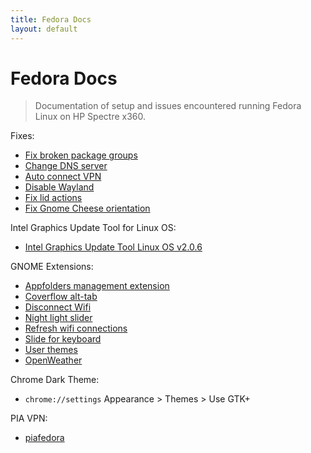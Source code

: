 ```yaml
---
title: Fedora Docs
layout: default
---
```


# Fedora Docs

> Documentation of setup and issues encountered running Fedora Linux on HP Spectre x360.

Fixes:
* [Fix broken package groups](/fixes/fix-broken-package-groups/README.md)
* [Change DNS server](/fixes/fix-dns-server/README.md)
* [Auto connect VPN](/fixes/fix-auto-connect-vpn/README.md)
* [Disable Wayland](/fixes/fix-disable-wayland/README.md)
* [Fix lid actions](/fixes/fix-lid-actions/README.md)
* [Fix Gnome Cheese orientation](/fixes/fix-gnome-cheese-orientation/README.md)

Intel Graphics Update Tool for Linux OS:
* [Intel Graphics Update Tool Linux OS v2.0.6](https://01.org/linuxgraphics/downloads/intel-graphics-update-tool-linux-os-v2.0.6)

GNOME Extensions:
* [Appfolders management extension](https://extensions.gnome.org/extension/1217/appfolders-manager/)
* [Coverflow alt-tab](https://extensions.gnome.org/extension/97/coverflow-alt-tab/)
* [Disconnect Wifi](https://extensions.gnome.org/extension/904/disconnect-wifi/)
* [Night light slider](https://extensions.gnome.org/extension/1276/night-light-slider/)
* [Refresh wifi connections](https://extensions.gnome.org/extension/905/refresh-wifi-connections/)
* [Slide for keyboard](https://extensions.gnome.org/extension/993/slide-for-keyboard/)
* [User themes](https://extensions.gnome.org/extension/19/user-themes/)
* [OpenWeather](https://extensions.gnome.org/extension/750/openweather/)

Chrome Dark Theme:
* `chrome://settings` Appearance > Themes > Use GTK+

PIA VPN:
* [piafedora](https://github.com/shaynewang/piafedora)


